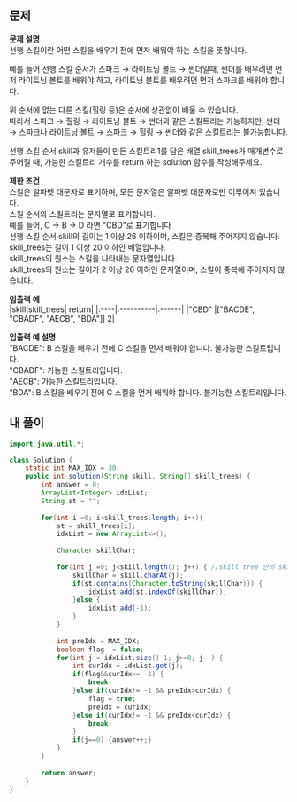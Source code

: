 ## 문제

**문제 설명**    
선행 스킬이란 어떤 스킬을 배우기 전에 먼저 배워야 하는 스킬을 뜻합니다.  
  
예를 들어 선행 스킬 순서가 스파크 → 라이트닝 볼트 → 썬더일때, 썬더를 배우려면 먼저 라이트닝 볼트를 배워야 하고, 라이트닝 볼트를 배우려면 먼저 스파크를 배워야 합니다.  

위 순서에 없는 다른 스킬(힐링 등)은 순서에 상관없이 배울 수 있습니다.  
따라서 스파크 → 힐링 → 라이트닝 볼트 → 썬더와 같은 스킬트리는 가능하지만, 썬더 → 스파크나 라이트닝 볼트 → 스파크 → 힐링 → 썬더와 같은 스킬트리는 불가능합니다.  
  
선행 스킬 순서 skill과 유저들이 만든 스킬트리1를 담은 배열 skill_trees가 매개변수로 주어질 때, 가능한 스킬트리 개수를 return 하는 solution 함수를 작성해주세요.  

**제한 조건**  
스킬은 알파벳 대문자로 표기하며, 모든 문자열은 알파벳 대문자로만 이루어져 있습니다.  
스킬 순서와 스킬트리는 문자열로 표기합니다.  
예를 들어, C → B → D 라면 "CBD"로 표기합니다  
선행 스킬 순서 skill의 길이는 1 이상 26 이하이며, 스킬은 중복해 주어지지 않습니다.  
skill_trees는 길이 1 이상 20 이하인 배열입니다.  
skill_trees의 원소는 스킬을 나타내는 문자열입니다.  
skill_trees의 원소는 길이가 2 이상 26 이하인 문자열이며, 스킬이 중복해 주어지지 않습니다.  

**입출력 예**  
|skill|skill_trees|	return|
|:----|:----------|:------|
|"CBD"	|["BACDE", "CBADF", "AECB", "BDA"]|	2|

**입출력 예 설명**  
"BACDE": B 스킬을 배우기 전에 C 스킬을 먼저 배워야 합니다. 불가능한 스킬트립니다.  
"CBADF": 가능한 스킬트리입니다.  
"AECB": 가능한 스킬트리입니다.  
"BDA": B 스킬을 배우기 전에 C 스킬을 먼저 배워야 합니다. 불가능한 스킬트리입니다.  


## 내 풀이
```java
import java.util.*;

class Solution {
    static int MAX_IDX = 30;
    public int solution(String skill, String[] skill_trees) {
        int answer = 0;
        ArrayList<Integer> idxList;
		String st = "";
        
        for(int i =0; i<skill_trees.length; i++){
            st = skill_trees[i];
            idxList = new ArrayList<>();
           
            Character skillChar;
            
            for(int j =0; j<skill.length(); j++) { //skill tree 안의 skill 원소의 위치
            	skillChar = skill.charAt(j);
            	if(st.contains(Character.toString(skillChar))) {
            		idxList.add(st.indexOf(skillChar));
            	}else {
            		idxList.add(-1);
            	}
            }
                
            int preIdx = MAX_IDX;
            boolean flag  = false;
            for(int j = idxList.size()-1; j>=0; j--) {
            	int curIdx = idxList.get(j);
                if(flag&&curIdx== -1) {
            		break;
            	}else if(curIdx!= -1 && preIdx>curIdx) {
            		flag = true;
            		preIdx = curIdx;
            	}else if(curIdx!= -1 && preIdx<curIdx) {
            		break;
            	}
            	if(j==0) {answer++;}
            }
        }
        
        return answer;
    }
}

```
